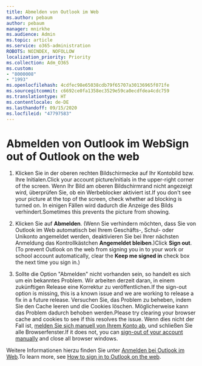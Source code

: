 ```yaml
---
title: Abmelden von Outlook im Web
ms.author: pebaum
author: pebaum
manager: mnirkhe
ms.audience: Admin
ms.topic: article
ms.service: o365-administration
ROBOTS: NOINDEX, NOFOLLOW
localization_priority: Priority
ms.collection: Adm_O365
ms.custom:
- "8000008"
- "1993"
ms.openlocfilehash: 4cdfec98e65038cdb79f65707a30136965f071fe
ms.sourcegitcommit: c6692ce0fa1358ec3529e59ca0ecdfdea4cdc759
ms.translationtype: HT
ms.contentlocale: de-DE
ms.lasthandoff: 09/15/2020
ms.locfileid: "47797583"
---
```

# <a name="sign-out-of-outlook-on-the-web"></a><span data-ttu-id="3c185-102">Abmelden von Outlook im Web</span><span class="sxs-lookup"><span data-stu-id="3c185-102">Sign out of Outlook on the web</span></span>

1. <span data-ttu-id="3c185-103">Klicken Sie in der oberen rechten Bildschirmecke auf Ihr Kontobild bzw. Ihre Initialen.</span><span class="sxs-lookup"><span data-stu-id="3c185-103">Click your account picture/initials in the upper-right corner of the screen.</span></span> <span data-ttu-id="3c185-104">Wenn Ihr Bild am oberen Bildschirmrand nicht angezeigt wird, überprüfen Sie, ob ein Werbeblocker aktiviert ist.</span><span class="sxs-lookup"><span data-stu-id="3c185-104">If you don't see your picture at the top of the screen, check whether ad blocking is turned on.</span></span> <span data-ttu-id="3c185-105">In einigen Fällen wird dadurch die Anzeige des Bilds verhindert.</span><span class="sxs-lookup"><span data-stu-id="3c185-105">Sometimes this prevents the picture from showing.</span></span>

2. <span data-ttu-id="3c185-106">Klicken Sie auf **Abmelden**. (Wenn Sie verhindern möchten, dass Sie von Outlook im Web automatisch bei Ihrem Geschäfts-, Schul- oder Unikonto angemeldet werden, deaktivieren Sie bei Ihrer nächsten Anmeldung das Kontrollkästchen **Angemeldet bleiben**.)</span><span class="sxs-lookup"><span data-stu-id="3c185-106">Click **Sign out**. (To prevent Outlook on the web from signing you in to your work or school account automatically, clear the **Keep me signed in** check box the next time you sign in.)</span></span>

3. <span data-ttu-id="3c185-107">Sollte die Option "Abmelden" nicht vorhanden sein, so handelt es sich um ein bekanntes Problem. Wir arbeiten derzeit daran, in einem zukünftigen Release eine Korrektur zu veröffentlichen.</span><span class="sxs-lookup"><span data-stu-id="3c185-107">If the sign-out option is missing, this is a known issue and we are working to release a fix in a future release.</span></span>  <span data-ttu-id="3c185-108">Versuchen Sie, das Problem zu beheben, indem Sie den Cache leeren und die Cookies löschen. Möglicherweise kann das Problem dadurch behoben werden.</span><span class="sxs-lookup"><span data-stu-id="3c185-108">Please try clearing your browser cache and cookies to see if this resolves the issue.</span></span>  <span data-ttu-id="3c185-109">Wenn dies nicht der Fall ist, [melden Sie sich manuell von Ihrem Konto ab](https://login.live.com/logout.srf), und schließen Sie alle Browserfenster.</span><span class="sxs-lookup"><span data-stu-id="3c185-109">If it does not, you can [sign-out of your account manually](https://login.live.com/logout.srf) and close all browser windows.</span></span>

<span data-ttu-id="3c185-110">Weitere Informationen hierzu finden Sie unter [Anmelden bei Outlook im Web](https://support.office.com/article/how-to-sign-in-to-outlook-on-the-web-763fab4d-0138-4814-b450-37fc286bcb79).</span><span class="sxs-lookup"><span data-stu-id="3c185-110">To learn more, see [How to sign in to Outlook on the web](https://support.office.com/article/how-to-sign-in-to-outlook-on-the-web-763fab4d-0138-4814-b450-37fc286bcb79).</span></span>
